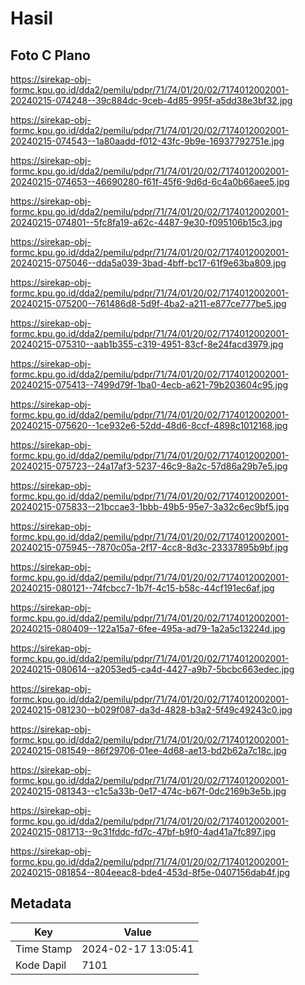 # Hasil

## Foto C Plano

https://sirekap-obj-formc.kpu.go.id/dda2/pemilu/pdpr/71/74/01/20/02/7174012002001-20240215-074248--39c884dc-9ceb-4d85-995f-a5dd38e3bf32.jpg

https://sirekap-obj-formc.kpu.go.id/dda2/pemilu/pdpr/71/74/01/20/02/7174012002001-20240215-074543--1a80aadd-f012-43fc-9b9e-16937792751e.jpg

https://sirekap-obj-formc.kpu.go.id/dda2/pemilu/pdpr/71/74/01/20/02/7174012002001-20240215-074653--46690280-f61f-45f6-9d6d-6c4a0b66aee5.jpg

https://sirekap-obj-formc.kpu.go.id/dda2/pemilu/pdpr/71/74/01/20/02/7174012002001-20240215-074801--5fc8fa19-a62c-4487-9e30-f095106b15c3.jpg

https://sirekap-obj-formc.kpu.go.id/dda2/pemilu/pdpr/71/74/01/20/02/7174012002001-20240215-075046--dda5a039-3bad-4bff-bc17-61f9e63ba809.jpg

https://sirekap-obj-formc.kpu.go.id/dda2/pemilu/pdpr/71/74/01/20/02/7174012002001-20240215-075200--761486d8-5d9f-4ba2-a211-e877ce777be5.jpg

https://sirekap-obj-formc.kpu.go.id/dda2/pemilu/pdpr/71/74/01/20/02/7174012002001-20240215-075310--aab1b355-c319-4951-83cf-8e24facd3979.jpg

https://sirekap-obj-formc.kpu.go.id/dda2/pemilu/pdpr/71/74/01/20/02/7174012002001-20240215-075413--7499d79f-1ba0-4ecb-a621-79b203604c95.jpg

https://sirekap-obj-formc.kpu.go.id/dda2/pemilu/pdpr/71/74/01/20/02/7174012002001-20240215-075620--1ce932e6-52dd-48d6-8ccf-4898c1012168.jpg

https://sirekap-obj-formc.kpu.go.id/dda2/pemilu/pdpr/71/74/01/20/02/7174012002001-20240215-075723--24a17af3-5237-46c9-8a2c-57d86a29b7e5.jpg

https://sirekap-obj-formc.kpu.go.id/dda2/pemilu/pdpr/71/74/01/20/02/7174012002001-20240215-075833--21bccae3-1bbb-49b5-95e7-3a32c6ec9bf5.jpg

https://sirekap-obj-formc.kpu.go.id/dda2/pemilu/pdpr/71/74/01/20/02/7174012002001-20240215-075945--7870c05a-2f17-4cc8-8d3c-23337895b9bf.jpg

https://sirekap-obj-formc.kpu.go.id/dda2/pemilu/pdpr/71/74/01/20/02/7174012002001-20240215-080121--74fcbcc7-1b7f-4c15-b58c-44cf191ec6af.jpg

https://sirekap-obj-formc.kpu.go.id/dda2/pemilu/pdpr/71/74/01/20/02/7174012002001-20240215-080409--122a15a7-6fee-495a-ad79-1a2a5c13224d.jpg

https://sirekap-obj-formc.kpu.go.id/dda2/pemilu/pdpr/71/74/01/20/02/7174012002001-20240215-080614--a2053ed5-ca4d-4427-a9b7-5bcbc663edec.jpg

https://sirekap-obj-formc.kpu.go.id/dda2/pemilu/pdpr/71/74/01/20/02/7174012002001-20240215-081230--b029f087-da3d-4828-b3a2-5f49c49243c0.jpg

https://sirekap-obj-formc.kpu.go.id/dda2/pemilu/pdpr/71/74/01/20/02/7174012002001-20240215-081549--86f29706-01ee-4d68-ae13-bd2b62a7c18c.jpg

https://sirekap-obj-formc.kpu.go.id/dda2/pemilu/pdpr/71/74/01/20/02/7174012002001-20240215-081343--c1c5a33b-0e17-474c-b67f-0dc2169b3e5b.jpg

https://sirekap-obj-formc.kpu.go.id/dda2/pemilu/pdpr/71/74/01/20/02/7174012002001-20240215-081713--9c31fddc-fd7c-47bf-b9f0-4ad41a7fc897.jpg

https://sirekap-obj-formc.kpu.go.id/dda2/pemilu/pdpr/71/74/01/20/02/7174012002001-20240215-081854--804eeac8-bde4-453d-8f5e-0407156dab4f.jpg


## Metadata

| Key        | Value               |
| ---------- | ------------------- |
| Time Stamp | 2024-02-17 13:05:41 |
| Kode Dapil | 7101                |



